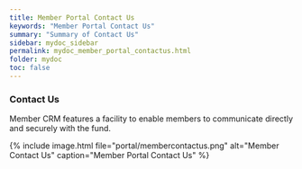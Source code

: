 ```yaml
---
title: Member Portal Contact Us
keywords: "Member Portal Contact Us"
summary: "Summary of Contact Us"
sidebar: mydoc_sidebar
permalink: mydoc_member_portal_contactus.html
folder: mydoc
toc: false
---
```


### Contact Us

Member CRM features a facility to enable members to communicate directly and securely with the fund.

{% include image.html file="portal/membercontactus.png" alt="Member Contact Us" caption="Member Portal Contact Us" %}
